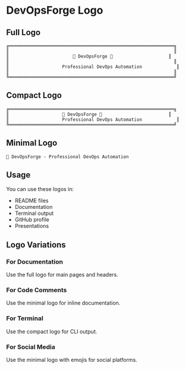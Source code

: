 # DevOpsForge Logo

## Full Logo
```
╔══════════════════════════════════════════════════════════════╗
║                                                              ║
║                        🔧 DevOpsForge 🔧                     ║
║                                                              ║
║                    Professional DevOps Automation             ║
║                                                              ║
╚══════════════════════════════════════════════════════════════╝
```

## Compact Logo
```
╔══════════════════════════════════════════════════════════════╗
║                    🔧 DevOpsForge 🔧                         ║
║                    Professional DevOps Automation             ║
╚══════════════════════════════════════════════════════════════╝
```

## Minimal Logo
```
🔧 DevOpsForge - Professional DevOps Automation
```

## Usage

You can use these logos in:
- README files
- Documentation
- Terminal output
- GitHub profile
- Presentations

## Logo Variations

### For Documentation
Use the full logo for main pages and headers.

### For Code Comments
Use the minimal logo for inline documentation.

### For Terminal
Use the compact logo for CLI output.

### For Social Media
Use the minimal logo with emojis for social platforms.
